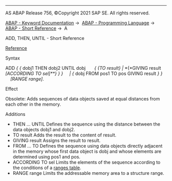   

* * *

AS ABAP Release 756, ©Copyright 2021 SAP SE. All rights reserved.

[ABAP - Keyword Documentation](javascript:call_link\('abenabap.htm'\)) →  [ABAP - Programming Language](javascript:call_link\('abenabap_reference.htm'\)) →  [ABAP - Short Reference](javascript:call_link\('abenabap_shortref.htm'\)) →  A

ADD, THEN, UNTIL - Short Reference

[Reference](javascript:call_link\('abapadd_sequences.htm'\))

Syntax

ADD *{* *{* dobj1 THEN dobj2 UNTIL dobj
      *{* *{*TO result*}* *|* *{*GIVING result *\[*ACCORDING TO sel*\]**}* *}* *}*
    *|* *{* dobj FROM pos1 TO pos GIVING result *}* *}*
    *\[*RANGE range*\]*.

Effect

Obsolete: Adds sequences of data objects saved at equal distances from each other in the memory.

Additions

-   THEN ... UNTIL
    Defines the sequence using the distance between the data objects dobj1 and dobj2.
-   TO result
    Adds the result to the content of result.
-   GIVING result
    Assigns the result to result.
-   FROM ... TO
    Defines the sequence using data objects directly adjacent in the memory whose first data object is dobj and whose elements are determined using pos1 and pos.
-   ACCORDING TO sel
    Limits the elements of the sequence according to the conditions of a [ranges table](javascript:call_link\('abenranges_table_glosry.htm'\) "Glossary Entry").
-   RANGE range
    Limits the addressable memory area to a structure range.